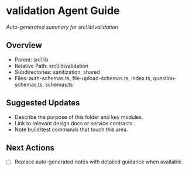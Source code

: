 ﻿# validation Agent Guide
*Auto-generated summary for src\lib\validation*

## Overview
- Parent: src\lib
- Relative Path: src\lib\validation
- Subdirectories: sanitization, shared
- Files: auth-schemas.ts, file-upload-schemas.ts, index.ts, question-schemas.ts, schemas.ts

## Suggested Updates
- Describe the purpose of this folder and key modules.
- Link to relevant design docs or service contracts.
- Note build/test commands that touch this area.

## Next Actions
- [ ] Replace auto-generated notes with detailed guidance when available.
